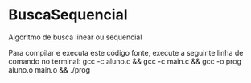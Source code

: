 # BuscaSequencial
Algoritmo de busca linear ou sequencial

Para compilar e executa este código fonte, execute a seguinte linha de comando no terminal:
gcc -c aluno.c && gcc -c main.c && gcc -o prog aluno.o main.o && ./prog